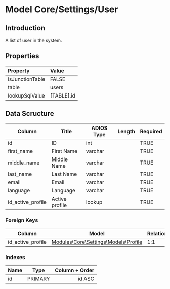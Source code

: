 # Model Core/Settings/User

## Introduction

A list of user in the system.

## Properties

| Property        | Value      |
| :-------------- | :--------- |
| isJunctionTable | FALSE      |
| table           | users      |
| lookupSqlValue  | [TABLE].id |

## Data Scructure

| Column            | Title          | ADIOS Type | Length | Required |
| ----------------- | -------------- | ---------- | ------ | -------- |
| id                | ID             | int        |        | TRUE     |
| first_name        | First Name     | varchar    |        | TRUE     |
| middle_name       | Middle Name    | varchar    |        | TRUE     |
| last_name         | Last Name      | varchar    |        | TRUE     |
| email             | Email          | varchar    |        | TRUE     |
| language          | Language       | varchar    |        | TRUE     |
| id_active_profile | Active profile | lookup     |        | TRUE     |

### Foreign Keys

| Column            | Model                                              | Relation | OnUpdate | OnDelete |
| ----------------- | -------------------------------------------------- | -------- | -------- | -------- |
| id_active_profile | [Modules\Core\Settings\Models\Profile](./Profile.md) | 1:1      | Cascade  | Cascade  |

### Indexes

| Name |  Type   | Column + Order |
| :--- | :-----: | -------------: |
| id   | PRIMARY |         id ASC |
